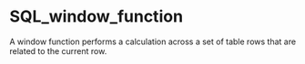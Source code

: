 # SQL_window_function
A window function performs a calculation across a set of table rows that are related to the current row.
